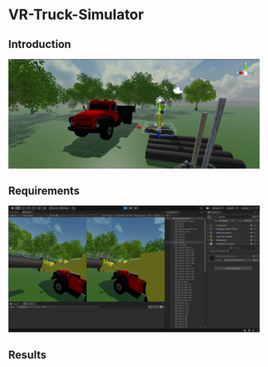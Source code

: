 # VR-Truck-Simulator

## Introduction
![This is an image](Photos/global.png)

## Requirements
![This is an image](Photos/gameplay.png)

## Results

